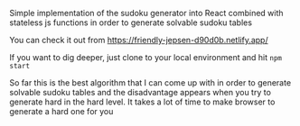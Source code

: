 Simple implementation of the sudoku generator into React combined with stateless js functions in order to generate solvable sudoku tables

You can check it out from https://friendly-jepsen-d90d0b.netlify.app/

If you want to dig deeper, just clone to your local environment and hit `npm start`

So far this is the best algorithm that I can come up with in order to generate solvable sudoku tables and the disadvantage appears when you try to generate hard in the hard level. It takes a lot of time to make browser to generate a hard one for you
